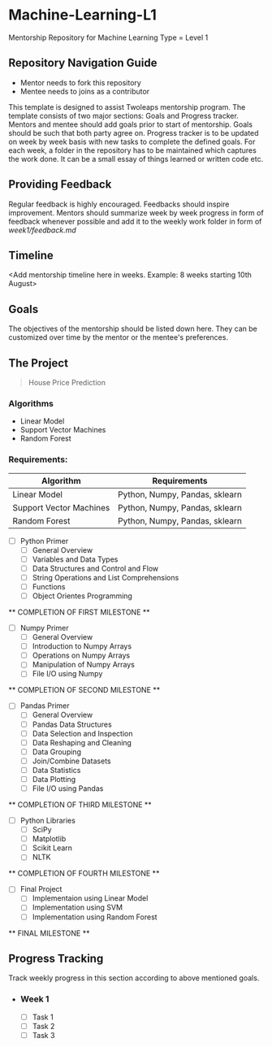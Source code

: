 # Machine-Learning-L1
Mentorship Repository for Machine Learning Type = Level 1

## Repository Navigation Guide
* Mentor needs to fork this repository
* Mentee needs to joins as a contributor

This template is designed to assist Twoleaps mentorship program. The template consists of two 
major sections: Goals and Progress tracker. Mentors and mentee should add goals prior to start of 
mentorship. Goals should be such that both party agree on. Progress tracker is to be updated on week
by week basis with new tasks to complete the defined goals. For each week, a folder in the repository
has to be maintained which captures the work done. It can be a small essay of things learned or written
code etc.

## Providing Feedback

Regular feedback is highly encouraged. Feedbacks should inspire improvement. Mentors should summarize week by week progress in form of feedback whenever possible and add it to the weekly work folder in form of *week1/feedback.md*

## Timeline

<Add mentorship timeline here in weeks. Example: 8 weeks starting 10th August>


## Goals
The objectives of the mentorship should be listed down here. They can be customized over time by the mentor
or the mentee's preferences.

## The Project
> House Price Prediction

### Algorithms
* Linear Model
* Support Vector Machines
* Random Forest

### Requirements:

| Algorithm | Requirements |
| --------- | ------------ |
|  Linear Model         | Python, Numpy, Pandas, sklearn           |
|  Support Vector Machines         | Python, Numpy, Pandas, sklearn              |
|  Random Forest         | Python, Numpy, Pandas, sklearn              |


- [ ] Python Primer
    - [ ] General Overview 
    - [ ] Variables and Data Types
    - [ ] Data Structures and Control and Flow
    - [ ] String Operations and List Comprehensions   
    - [ ] Functions
    - [ ] Object Orientes Programming
    
** COMPLETION OF FIRST MILESTONE **

- [ ] Numpy Primer
    - [ ] General Overview
    - [ ] Introduction to Numpy Arrays  
    - [ ] Operations on Numpy Arrays
    - [ ] Manipulation of Numpy Arrays
    - [ ] File I/O using Numpy
    
** COMPLETION OF SECOND MILESTONE **    

- [ ] Pandas Primer
    - [ ] General Overview
    - [ ] Pandas Data Structures
    - [ ] Data Selection and Inspection
    - [ ] Data Reshaping and Cleaning
    - [ ] Data Grouping
    - [ ] Join/Combine Datasets
    - [ ] Data Statistics
    - [ ] Data Plotting
    - [ ] File I/O using Pandas
    
** COMPLETION OF THIRD MILESTONE **    
    
- [ ] Python Libraries
    - [ ] SciPy
    - [ ] Matplotlib
    - [ ] Scikit Learn
    - [ ] NLTK
    
** COMPLETION OF FOURTH MILESTONE **
    
- [ ] Final Project
    - [ ] Implementaion using Linear Model
    - [ ] Implementation using SVM
    - [ ] Implementation using Random Forest
    
 ** FINAL MILESTONE **
  
  
## Progress Tracking

Track weekly progress in this section according to above mentioned goals.

- ### Week 1 
    - [ ] Task 1
    - [ ] Task 2
    - [ ] Task 3
